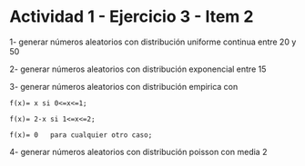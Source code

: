 # Actividad 1 - Ejercicio 3 - Item 2

1- generar números aleatorios con distribución uniforme continua entre 20 y 50

2- generar números aleatorios con distribución exponencial entre 15

3- generar números aleatorios con distribución empirica con

    f(x)= x si 0<=x<=1;   

    f(x)= 2-x si 1<=x<=2;   

    f(x)= 0   para cualquier otro caso;   

4- generar números aleatorios con distribución poisson con media 2
